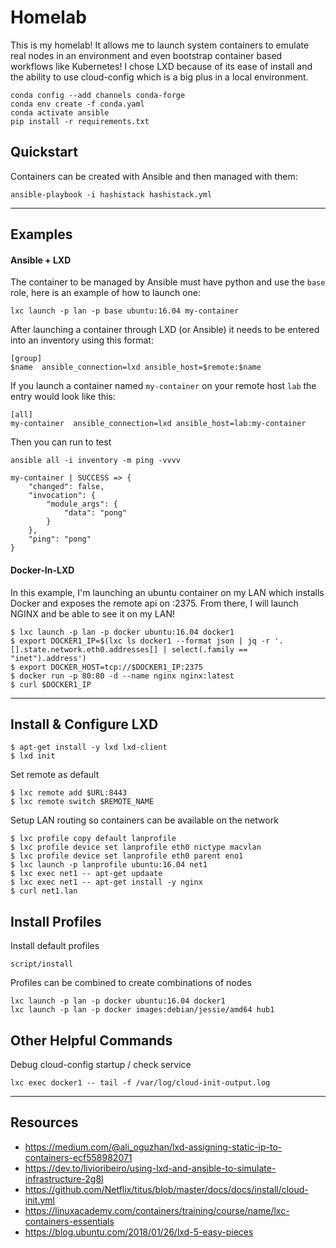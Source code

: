 # Homelab

This is my homelab! It allows me to launch system containers to emulate real nodes in an environment and even bootstrap container based workflows like Kubernetes! I chose LXD because of its ease of install and the ability to use cloud-config which is a big plus in a local environment.

```
conda config --add channels conda-forge
conda env create -f conda.yaml
conda activate ansible
pip install -r requirements.txt
```

## Quickstart

Containers can be created with Ansible and then managed with them:

```
ansible-playbook -i hashistack hashistack.yml
```

---

## Examples

#### Ansible + LXD

The container to be managed by Ansible must have python and use the `base` role, here is an example of how to launch one:

```
lxc launch -p lan -p base ubuntu:16.04 my-container
```

After launching a container through LXD (or Ansible) it needs to be entered into an inventory using this format:

```
[group]
$name  ansible_connection=lxd ansible_host=$remote:$name
```

If you launch a container named `my-container` on your remote host `lab` the entry would look like this:

```
[all]
my-container  ansible_connection=lxd ansible_host=lab:my-container
```

Then you can run to test

```
ansible all -i inventory -m ping -vvvv

my-container | SUCCESS => {
    "changed": false,
    "invocation": {
        "module_args": {
            "data": "pong"
        }
    },
    "ping": "pong"
}
```

#### Docker-In-LXD

In this example, I'm launching an ubuntu container on my LAN which installs Docker and exposes the remote api on :2375. From there, I will launch NGINX and be able to see it on my LAN!

```
$ lxc launch -p lan -p docker ubuntu:16.04 docker1 
$ export DOCKER1_IP=$(lxc ls docker1 --format json | jq -r '.[].state.network.eth0.addresses[] | select(.family == "inet").address')
$ export DOCKER_HOST=tcp://$DOCKER1_IP:2375
$ docker run -p 80:80 -d --name nginx nginx:latest
$ curl $DOCKER1_IP
```

---

## Install & Configure LXD

```
$ apt-get install -y lxd lxd-client
$ lxd init
```

Set remote as default
```
$ lxc remote add $URL:8443
$ lxc remote switch $REMOTE_NAME
```

Setup LAN routing so containers can be available on the network

```
$ lxc profile copy default lanprofile
$ lxc profile device set lanprofile eth0 nictype macvlan
$ lxc profile device set lanprofile eth0 parent eno1
$ lxc launch -p lanprofile ubuntu:16.04 net1
$ lxc exec net1 -- apt-get updaate
$ lxc exec net1 -- apt-get install -y nginx
$ curl net1.lan 
```

## Install Profiles

Install default profiles

```
script/install
```

Profiles can be combined to create combinations of nodes

```
lxc launch -p lan -p docker ubuntu:16.04 docker1
lxc launch -p lan -p docker images:debian/jessie/amd64 hub1
```

## Other Helpful Commands

Debug cloud-config startup / check service

```
lxc exec docker1 -- tail -f /var/log/cloud-init-output.log
```

---

## Resources

- https://medium.com/@ali_oguzhan/lxd-assigning-static-ip-to-containers-ecf558982071
- https://dev.to/livioribeiro/using-lxd-and-ansible-to-simulate-infrastructure-2g8l
- https://github.com/Netflix/titus/blob/master/docs/docs/install/cloud-init.yml
- https://linuxacademy.com/containers/training/course/name/lxc-containers-essentials
- https://blog.ubuntu.com/2018/01/26/lxd-5-easy-pieces
